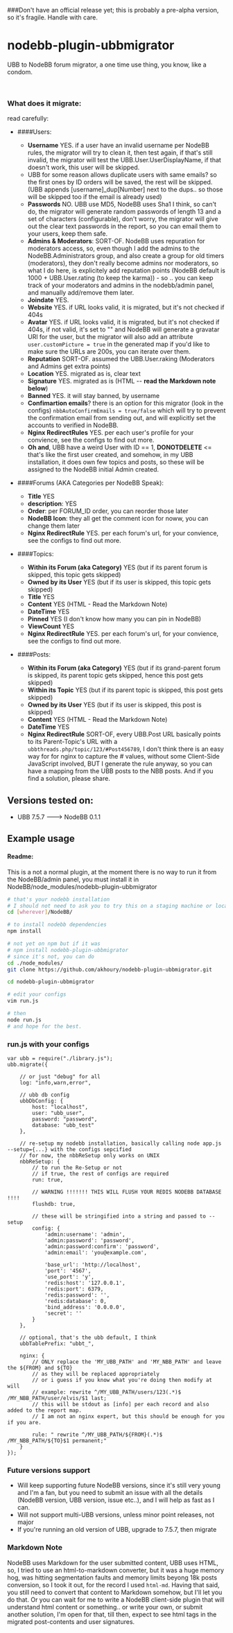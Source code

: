 ###Don't have an official release yet; this is probably a pre-alpha version, so it's fragile. Handle with care.
<br />

nodebb-plugin-ubbmigrator
=========

UBB to NodeBB forum migrator, a one time use thing, you know, like a condom. 

<br />


### What does it migrate:

read carefully: 

- ####Users: 
    * __Username__ YES. if a user have an invalid username per NodeBB rules, the migrator will try to clean it, then test again, if that's still invalid, the migrator will test the UBB.User.UserDisplayName, if that doesn't work, this user will be skipped.
    * UBB for some reason allows duplicate users with same emails? so the first ones by ID orders will be saved, the rest will be skipped. (UBB appends [username]_dup[Number] next to the dups.. so those will be skipped too if the email is already used)
    * __Passwords__ NO. UBB use MD5, NodeBB uses Sha1 I think, so can't do, the migrator will generate random passwords of length 13 and a set of characters (configurable), don't worry, the migrator will give out the clear text passwords in the report, so you can email them to your users, keep them safe.
    * __Admins & Moderators__: SORT-OF. NodeBB uses repuration for moderators access, so, even though I add the admins to the NodeBB.Administrators group, and also create a group for old timers (moderators), they don't really become admins nor moderators, so what I do here, is explicitely add reputation points (NodeBB default is 1000 + UBB.User.rating (to keep the karma)) - so .. you can keep track of your moderators and admins in the nodebb/admin panel, and manually add/remove them later.
    * __Joindate__ YES.
    * __Website__ YES. if URL looks valid, it is migrated, but it's not checked if 404s 
    * __Avatar__ YES. if URL looks valid, it is migrated, but it's not checked if 404s, if not valid, it's set to "" and NodeBB will generate a gravatar URl for the user, but the migrator will also add an attribute `user.customPicture = true` in the generated map if you'd like to make sure the URLs are 200s, you can iterate over them.
    * __Reputation__ SORT-OF. assumed the UBB.User.raking (Moderators and Admins get extra points)
    * __Location__ YES. migrated as is, clear text
    * __Signature__ YES. migrated as is (HTML -- __read the Markdown note below__)
    * __Banned__ YES. it will stay banned, by username
    * __Confimartion emails__? there is an option for this migrator (look in the configs) `nbbAutoConfirmEmails = true/false` which will try to prevent the confirmation email from sending out, and will explicitly set the accounts to verified in NodeBB.
    * __Nginx RedirectRules__ YES. per each user's profile for your convience, see the configs to find out more.
    * __Oh and__, UBB have a weird User with ID == 1, ******DONOTDELETE****** <= that's like the first user created, and somehow, in my UBB installation, it does own few topics and posts, so these will be assigned to the NodeBB initial Admin created. 



- ####Forums (AKA Categories per NodeBB Speak): 
    * __Title__ YES
    * __description__: YES
    * __Order__: per FORUM_ID order, you can reorder those later
    * __NodeBB Icon__: they all get the comment icon for noww, you can change them later
    * __Nginx RedirectRule__ YES. per each forum's url, for your convience, see the configs to find out more.


- ####Topics:
    * __Within its Forum (aka Category)__ YES (but if its parent forum is skipped, this topic gets skipped)
    * __Owned by its User__ YES (but if its user is skipped, this topic gets skipped)
    * __Title__ YES
    * __Content__ YES (HTML - Read the Markdown Note)
    * __DateTime__ YES
    * __Pinned__ YES (I don't know how many you can pin in NodeBB)
    * __ViewCount__ YES
    * __Nginx RedirectRule__ YES. per each forum's url, for your convience, see the configs to find out more.


- ####Posts:
    * __Within its Forum (aka Category)__ YES (but if its grand-parent forum is skipped, its parent topic gets skipped, hence this post gets skipped)
    * __Within its Topic__ YES (but if its parent topic is skipped, this post gets skipped)
    * __Owned by its User__ YES (but if its user is skipped, this post is skipped)
    * __Content__ YES (HTML - Read the Markdown Note)
    * __DateTime__ YES
    * __Nginx RedirectRule__ SORT-OF, every UBB.Post URL basically points to its Parent-Topic's URL with a `ubbthreads.php/topic/123/#Post456789`, I don't think there is an easy way for for nginx to capture the # values, without some Client-Side JavaScript involved, BUT I generate the rule anyway, so you can have a mapping from the UBB posts to the NBB posts. And if you find a solution, please share. 


## Versions tested on:
  - UBB 7.5.7 ---> NodeBB 0.1.1

## Example usage
#### Readme: 
This is a not a normal plugin, at the moment there is no way to run it from the NodeBB/admin panel, you must install it in NodeBB/node_modules/nodebb-plugin-ubbmigrator
```bash
# that's your nodebb installation
# I should not need to ask you to try this on a staging machine or locally first
cd [wherever]/NodeBB/

# to install nodebb dependencies
npm install

# not yet on npm but if it was
# npm install nodebb-plugin-ubbmigrator
# since it's not, you can do 
cd ./node_modules/
git clone https://github.com/akhoury/nodebb-plugin-ubbmigrator.git

cd nodebb-plugin-ubbmigrator

# edit your configs
vim run.js

# then 
node run.js
# and hope for the best.
```
### run.js with your configs
```javasript
var ubb = require("./library.js");
ubb.migrate({

    // or just "debug" for all
    log: "info,warn,error",

    // ubb db config
    ubbDbConfig: {
        host: "localhost",
        user: "ubb_user",
        password: "password",
        database: "ubb_test"
    },

    // re-setup my nodebb installation, basically calling node app.js --setup={...} with the configs sepcified
    // for now, the nbbReSetup only works on UNIX
    nbbReSetup: {
        // to run the Re-Setup or not
        // if true, the rest of configs are required
        run: true,
        
        // WARNING !!!!!!! THIS WILL FLUSH YOUR REDIS NODEBB DATABASE !!!! 
        flushdb: true,

        // these will be stringified into a string and passed to --setup
        config: {
            'admin:username': 'admin',
            'admin:password': 'password',
            'admin:password:confirm': 'password',
            'admin:email': 'you@example.com',

            'base_url': 'http://localhost',
            'port': '4567',
            'use_port': 'y',
            'redis:host': '127.0.0.1',
            'redis:port': 6379,
            'redis:password': '',
            'redis:database': 0,
            'bind_address': '0.0.0.0',
            'secret': ''
        }
    },

    // optional, that's the ubb default, I think
    ubbTablePrefix: "ubbt_",
    
    nginx: {
        // ONLY replace the 'MY_UBB_PATH' and 'MY_NBB_PATH' and leave the ${FROM} and ${TO} 
        // as they will be replaced appropriately
        // or i guess if you know what you're doing then modify at will
        // example: rewrite ^/MY_UBB_PATH/users/123(.*)$ /MY_NBB_PATH/user/elvis/$1 last;
        // this will be stdout as [info] per each record and also added to the report map.
        // I am not an nginx expert, but this should be enough for you if you are.
        
        rule: " rewrite ^/MY_UBB_PATH/${FROM}(.*)$ /MY_NBB_PATH/${TO}$1 permanent;"
    }
});
```
### Future versions support
* Will keep supporting future NodeBB versions, since it's still very young and I'm a fan, but you need to submit an issue with all the details (NodeBB version, UBB version, issue etc..), and I will help as fast as I can.
* Will not support multi-UBB versions, unless minor point releases, not major
* If you're running an old version of UBB, upgrade to 7.5.7, then migrate

### Markdown Note

NodeBB uses Markdown for the user submitted content, UBB uses HTML, so, I tried to use an html-to-markdown converter, but it was a huge memory hog, was hitting segmentation faults and memory limits beyong 18k posts conversion, so I took it out, for the record I used `html-md`. Having that said, you still need to convert that content to Markdown somehow, but I'll let you do that. Or you can wait for me to write a NodeBB client-side plugin that will understand html content or something.. or write your own, or submit another solution, I'm open for that, till then, expect to see html tags in the migrated post-contents and user signatures.


    
